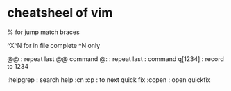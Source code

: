 # cheatsheel of vim

% for jump match braces

^X^N for in file complete
^N only

@@ : repeat last @@ command
@: : repeat last : command
q[1234] : record to 1234

:helpgrep : search help
:cn
:cp : to next quick fix
:copen : open quickfix

